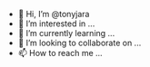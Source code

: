 - 👋 Hi, I’m @tonyjara
- 👀 I’m interested in ...
- 🌱 I’m currently learning ...
- 💞️ I’m looking to collaborate on ...
- 📫 How to reach me ...

<!---
tonyjara/tonyjara is a ✨ special ✨ repository because its `README.md` (this file) appears on your GitHub profile.
You can click the Preview link to take a look at your changes.
--->
